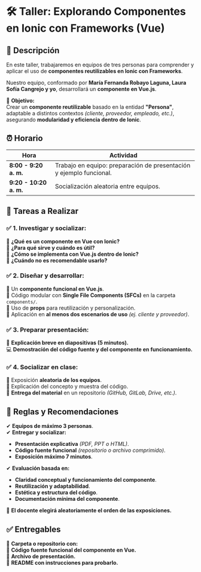 # 🛠 Taller: Explorando Componentes en Ionic con Frameworks (Vue)

## 📝 Descripción  
En este taller, trabajaremos en equipos de tres personas para comprender y aplicar el uso de **componentes reutilizables en Ionic con Frameworks**.  

Nuestro equipo, conformado por **María Fernanda Robayo Laguna, Laura Sofía Cangrejo y yo**, desarrollará un **componente en Vue.js**.  

📌 **Objetivo:**  
Crear un **componente reutilizable** basado en la entidad **"Persona"**, adaptable a distintos contextos *(cliente, proveedor, empleado, etc.)*, asegurando **modularidad y eficiencia dentro de Ionic**.  

## ⏰ Horario  
| Hora | Actividad |
|------|----------|
| **8:00 - 9:20 a. m.** | Trabajo en equipo: preparación de presentación y ejemplo funcional. |
| **9:20 - 10:20 a. m.** | Socialización aleatoria entre equipos. |

## 🎯 Tareas a Realizar  

### ✅ 1. Investigar y socializar:  
📌 **¿Qué es un componente en Vue con Ionic?**  
📌 **¿Para qué sirve y cuándo es útil?**  
📌 **¿Cómo se implementa con Vue.js dentro de Ionic?**  
📌 **¿Cuándo no es recomendable usarlo?**  

### ✅ 2. Diseñar y desarrollar:  
🔹 Un **componente funcional en Vue.js**.  
🔹 Código modular con **Single File Components (SFCs)** en la carpeta `components/`.  
🔹 Uso de **props** para reutilización y personalización.  
🔹 Aplicación en **al menos dos escenarios de uso** *(ej. cliente y proveedor)*.  

### ✅ 3. Preparar presentación:  
📝 **Explicación breve en diapositivas (5 minutos).**  
💻 **Demostración del código fuente y del componente en funcionamiento.**  

### ✅ 4. Socializar en clase:  
🔹 Exposición **aleatoria de los equipos**.  
🔹 Explicación del concepto y muestra del código.  
🔹 **Entrega del material** en un repositorio *(GitHub, GitLab, Drive, etc.)*.  

## 📌 Reglas y Recomendaciones  
✔ **Equipos de máximo 3 personas**.  
✔ **Entregar y socializar:**  
   - **Presentación explicativa** *(PDF, PPT o HTML)*.  
   - **Código fuente funcional** *(repositorio o archivo comprimido)*.  
   - **Exposición máximo 7 minutos**.  

✔ **Evaluación basada en:**  
   - **Claridad conceptual y funcionamiento del componente**.  
   - **Reutilización y adaptabilidad**.  
   - **Estética y estructura del código**.  
   - **Documentación mínima del componente**.  

📌 **El docente elegirá aleatoriamente el orden de las exposiciones.**  

## ✅ Entregables  
📂 **Carpeta o repositorio con:**  
📌 **Código fuente funcional del componente en Vue.**  
📌 **Archivo de presentación.**  
📌 **README con instrucciones para probarlo.**  


